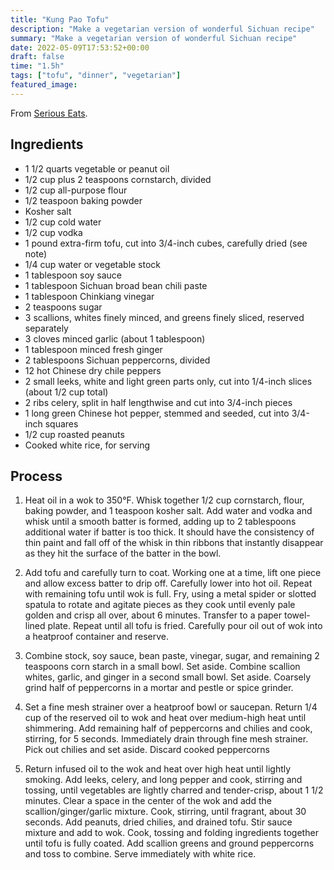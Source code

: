 ```yaml
---
title: "Kung Pao Tofu"
description: "Make a vegetarian version of wonderful Sichuan recipe"
summary: "Make a vegetarian version of wonderful Sichuan recipe"
date: 2022-05-09T17:53:52+00:00
draft: false
time: "1.5h"
tags: ["tofu", "dinner", "vegetarian"]
featured_image: 
---
```


From [Serious Eats](https://www.seriouseats.com/crispy-vegan-kung-pao-tofu-recipe "Crispy Kung Pao Tofu Recipe").

## Ingredients

- 1 1/2 quarts vegetable or peanut oil
- 1/2 cup plus 2 teaspoons cornstarch, divided
- 1/2 cup all-purpose flour
- 1/2 teaspoon baking powder
- Kosher salt
- 1/2 cup cold water
- 1/2 cup vodka
- 1 pound extra-firm tofu, cut into 3/4-inch cubes, carefully dried (see note)
- 1/4 cup water or vegetable stock
- 1 tablespoon soy sauce
- 1 tablespoon Sichuan broad bean chili paste
- 1 tablespoon Chinkiang vinegar
- 2 teaspoons sugar
- 3 scallions, whites finely minced, and greens finely sliced, reserved separately
- 3 cloves minced garlic (about 1 tablespoon)
- 1 tablespoon minced fresh ginger
- 2 tablespoons Sichuan peppercorns, divided
- 12 hot Chinese dry chile peppers
- 2 small leeks, white and light green parts only, cut into 1/4-inch slices (about 1/2 cup total)
- 2 ribs celery, split in half lengthwise and cut into 3/4-inch pieces
- 1 long green Chinese hot pepper, stemmed and seeded, cut into 3/4-inch squares
- 1/2 cup roasted peanuts
- Cooked white rice, for serving

## Process

1. Heat oil in a wok to 350°F. Whisk together 1/2 cup cornstarch, flour, baking powder, and 1 teaspoon kosher salt. Add water and vodka and whisk until a smooth batter is formed, adding up to 2 tablespoons additional water if batter is too thick. It should have the consistency of thin paint and fall off of the whisk in thin ribbons that instantly disappear as they hit the surface of the batter in the bowl.

1. Add tofu and carefully turn to coat. Working one at a time, lift one piece and allow excess batter to drip off. Carefully lower into hot oil. Repeat with remaining tofu until wok is full. Fry, using a metal spider or slotted spatula to rotate and agitate pieces as they cook until evenly pale golden and crisp all over, about 6 minutes. Transfer to a paper towel-lined plate. Repeat until all tofu is fried. Carefully pour oil out of wok into a heatproof container and reserve.

1. Combine stock, soy sauce, bean paste, vinegar, sugar, and remaining 2 teaspoons corn starch in a small bowl. Set aside. Combine scallion whites, garlic, and ginger in a second small bowl. Set aside. Coarsely grind half of peppercorns in a mortar and pestle or spice grinder.

1. Set a fine mesh strainer over a heatproof bowl or saucepan. Return 1/4 cup of the reserved oil to wok and heat over medium-high heat until shimmering. Add remaining half of peppercorns and chilies and cook, stirring, for 5 seconds. Immediately drain through fine mesh strainer. Pick out chilies and set aside. Discard cooked peppercorns

1. Return infused oil to the wok and heat over high heat until lightly smoking. Add leeks, celery, and long pepper and cook, stirring and tossing, until vegetables are lightly charred and tender-crisp, about 1 1/2 minutes. Clear a space in the center of the wok and add the scallion/ginger/garlic mixture. Cook, stirring, until fragrant, about 30 seconds. Add peanuts, dried chilies, and drained tofu. Stir sauce mixture and add to wok. Cook, tossing and folding ingredients together until tofu is fully coated. Add scallion greens and ground peppercorns and toss to combine. Serve immediately with white rice.
